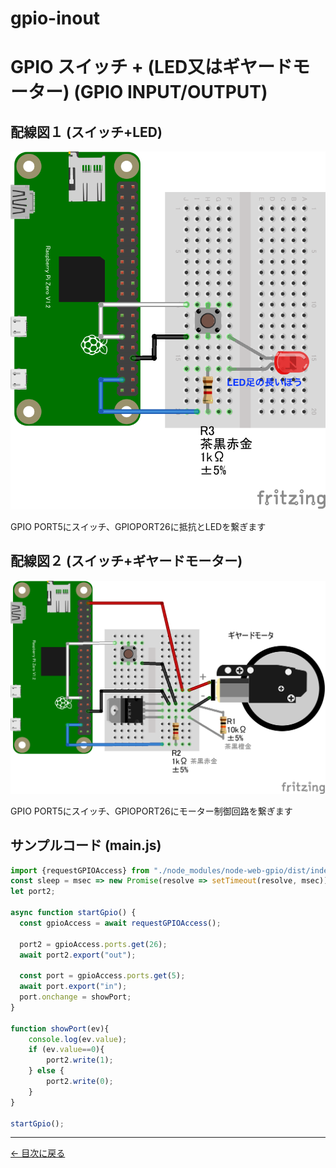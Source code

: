 # gpio-inout
# GPIO スイッチ + (LED又はギヤードモーター) (GPIO INPUT/OUTPUT)

## 配線図１ (スイッチ+LED)

![配線図](./PiZero_gpio-inout.png "schematic")

GPIO PORT5にスイッチ、GPIOPORT26に抵抗とLEDを繋ぎます

## 配線図２ (スイッチ+ギヤードモーター)

![配線図](./PiZero_gpio-inoutMotor.png "schematic")

GPIO PORT5にスイッチ、GPIOPORT26にモーター制御回路を繋ぎます

## サンプルコード (main.js)

```javascript
import {requestGPIOAccess} from "./node_modules/node-web-gpio/dist/index.js";
const sleep = msec => new Promise(resolve => setTimeout(resolve, msec));
let port2;

async function startGpio() {
  const gpioAccess = await requestGPIOAccess();
  
  port2 = gpioAccess.ports.get(26);
  await port2.export("out");

  const port = gpioAccess.ports.get(5);
  await port.export("in");
  port.onchange = showPort;
}

function showPort(ev){
	console.log(ev.value);
    if (ev.value==0){
        port2.write(1);
    } else {
        port2.write(0);
    }
}

startGpio();
```


---
[← 目次に戻る](../index.md)
